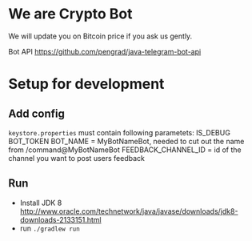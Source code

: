 # We are Crypto Bot

We will update you on Bitcoin price if you ask us gently.

Bot API https://github.com/pengrad/java-telegram-bot-api

# Setup for development

## Add config
```keystore.properties``` must contain following parametets:
IS_DEBUG
BOT_TOKEN
BOT_NAME = MyBotNameBot, needed to cut out the name from /command@MyBotNameBot
FEEDBACK_CHANNEL_ID = id of the channel you want to post users feedback

## Run
* Install JDK 8 http://www.oracle.com/technetwork/java/javase/downloads/jdk8-downloads-2133151.html
* run ```./gradlew run```
